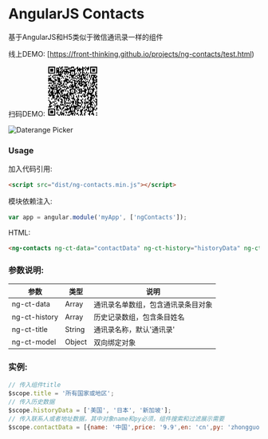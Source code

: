 # AngularJS Contacts

基于AngularJS和H5类似于微信通讯录一样的组件

线上DEMO: [https://front-thinking.github.io/projects/ng-contacts/test.html)

扫码DEMO: ![QR Code](https://github.com/gcaufy/ng-daterange-picker/raw/master/screenshots/qr.png)

![Daterange Picker](https://github.com/front-thinking/ng-contacts/imgs/1472387121.png)

### Usage

加入代码引用:
```html
<script src="dist/ng-contacts.min.js"></script>
```
模块依赖注入:
```javascript
var app = angular.module('myApp', ['ngContacts']);
```
HTML:
```html
<ng-contacts ng-ct-data="contactData" ng-ct-history="historyData" ng-ct-title="title" ng-ct-model="contactSelect"></ng-contacts>
```

### 参数说明:
|  参数 | 类型 | 说明
| ----- | ---- | ----
| ng-ct-data | Array | 通讯录名单数组，包含通讯录条目对象
| ng-ct-history | Array | 历史记录数组，包含条目姓名
| ng-ct-title | String | 通讯录名称，默认'通讯录'
| ng-ct-model | Object | 双向绑定对象

### 实例:
```javascript
// 传入组件title
$scope.title = '所有国家或地区';
// 传入历史数据
$scope.historyData = ['美国', '日本', '新加坡'];
// 传入联系人或者地址数据，其中对象name和py必须，组件搜索和过滤展示需要
$scope.contactData = [{name: '中国',price: '9.9',en: 'cn',py: 'zhongguo' },{ name: '美国',price: '9.9',en: 'en',py: 'meiguo'},{name: '英国国',price: '9.9',en: 'en',py: 'yingguo'},{name: '台湾',price: '9.9',en: 'en',py: 'taiwan'},{name: '日本',price: '9.9',en: 'en',py: 'riben'},{name: '西班牙',price: '9.9',en: 'en',py: 'xibanya'}]
```